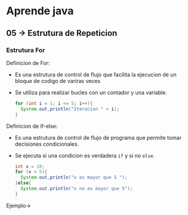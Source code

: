 # Aprende java

## 05 -> Estrutura de Repeticion
### Estrutura For
  Definicion de For:
  
  - Es una estrutura de control de flujo que facilita la ejecucion de un bloque de codigo de variras veces
  - Se utiliza para realizar bucles con un contador y una variable.
    
    ```JAVA
    for (int i = 1; i <= 5; i++){
      System.out,println("Iteracion " + i);
    }
    ```
      
  Definicion de If-else:
  - Es una estrutura de control de flujo de programa que permite tomar decisiones condicionales.
  - Se ejecuta si una condicion es verdadera `if` y si no `else`.
    
    ```java
    int x = 10;
    for (x > 5){
      System.out,println("x es mayor que 5 ");
    }else{
      System.out.println("x no es mayor que 5");
    }
    ```
      
  Ejemplo->

